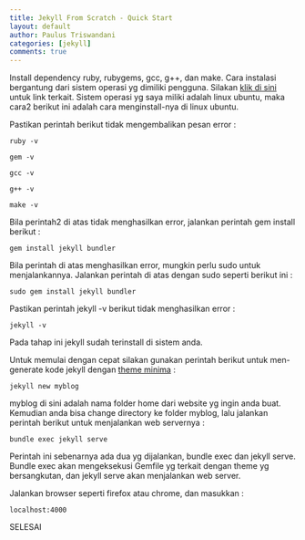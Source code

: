```yaml
---
title: Jekyll From Scratch - Quick Start
layout: default
author: Paulus Triswandani
categories: [jekyll]
comments: true
---
```


Install dependency ruby, rubygems, gcc, g++, dan make. Cara instalasi bergantung dari sistem operasi yg dimiliki pengguna. Silakan [klik di sini](https://jekyllrb.com/docs/installation/) untuk link terkait. Sistem operasi yg saya miliki adalah linux ubuntu, maka cara2 berikut ini adalah cara menginstall-nya di linux ubuntu.

Pastikan perintah berikut tidak mengembalikan pesan error :
```
ruby -v
```
```
gem -v
```
```
gcc -v
```
```
g++ -v
```
```
make -v
```
Bila perintah2 di atas tidak menghasilkan error, jalankan perintah gem install berikut :
```
gem install jekyll bundler
```
Bila perintah di atas menghasilkan error, mungkin perlu sudo untuk menjalankannya. Jalankan perintah di atas dengan sudo seperti berikut ini :
```
sudo gem install jekyll bundler
```
Pastikan perintah jekyll -v berikut tidak menghasilkan error :
```
jekyll -v
```
Pada tahap ini jekyll sudah terinstall di sistem anda.

Untuk memulai dengan cepat silakan gunakan perintah berikut untuk men-generate kode jekyll dengan [theme minima](https://github.com/jekyll/minima) :
```
jekyll new myblog
```
myblog di sini adalah nama folder home dari website yg ingin anda buat. Kemudian anda bisa change directory ke folder myblog, lalu jalankan perintah berikut untuk menjalankan web servernya :
```
bundle exec jekyll serve
```
Perintah ini sebenarnya ada dua yg dijalankan, bundle exec dan jekyll serve. Bundle exec akan mengeksekusi Gemfile yg terkait dengan theme yg bersangkutan, dan jekyll serve akan menjalankan web server.

Jalankan browser seperti firefox atau chrome, dan masukkan :
```
localhost:4000
```

SELESAI